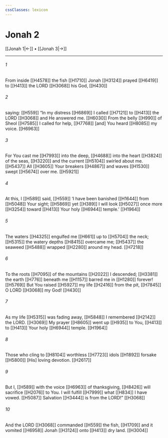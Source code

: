 ```yaml
---
cssClasses: lexicon
---
```


# Jonah 2

[[Jonah 1|←]] • [[Jonah 3|→]]

---

###### 1
From inside [[H4578]] the fish [[H1710]] Jonah [[H3124]] prayed [[H6419]] to [[H413]] the LORD [[H3068]] his God, [[H430]]

###### 2
saying: [[H559]] “In my distress [[H6869]] I called [[H7121]] to [[H413]] the LORD [[H3068]] and He answered me. [[H6030]] From the belly [[H990]] of Sheol [[H7585]] I called for help, [[H7768]] [and] You heard [[H8085]] my voice. [[H6963]]

###### 3
For You cast me [[H7993]] into the deep, [[H4688]] into the heart [[H3824]] of the seas, [[H3220]] and the current [[H5104]] swirled about me. [[H5437]] All [[H3605]] Your breakers [[H4867]] and waves [[H1530]] swept [[H5674]] over me. [[H5921]]

###### 4
At this, I [[H589]] said, [[H559]] ‘I have been banished [[H1644]] from [[H5048]] Your sight; [[H5869]] yet [[H389]] I will look [[H5027]] once more [[H3254]] toward [[H413]] Your holy [[H6944]] temple.’ [[H1964]]

###### 5
The waters [[H4325]] engulfed me [[H661]] up to [[H5704]] the neck; [[H5315]] the watery depths [[H8415]] overcame me; [[H5437]] the seaweed [[H5488]] wrapped [[H2280]] around my head. [[H7218]]

###### 6
To the roots [[H7095]] of the mountains [[H2022]] I descended; [[H3381]] the earth [[H776]] beneath me [[H1157]] barred me in [[H1280]] forever! [[H5769]] But You raised [[H5927]] my life [[H2416]] from the pit, [[H7845]] O LORD [[H3068]] my God! [[H430]]

###### 7
As my life [[H5315]] was fading away, [[H5848]] I remembered [[H2142]] the LORD. [[H3069]] My prayer [[H8605]] went up [[H935]] to You, [[H413]] to [[H413]] Your holy [[H6944]] temple. [[H1964]]

###### 8
Those who cling to [[H8104]] worthless [[H7723]] idols [[H1892]] forsake [[H5800]] [His] loving devotion. [[H2617]]

###### 9
But I, [[H589]] with the voice [[H6963]] of thanksgiving, [[H8426]] will sacrifice [[H2076]] to You.  I will fulfill [[H7999]] what [[H834]] I have vowed. [[H5087]] Salvation [[H3444]] is from the LORD!” [[H3068]]

###### 10
And the LORD [[H3068]] commanded [[H559]] the fish, [[H1709]] and it vomited [[H6958]] Jonah [[H3124]] onto [[H413]] dry land. [[H3004]]

